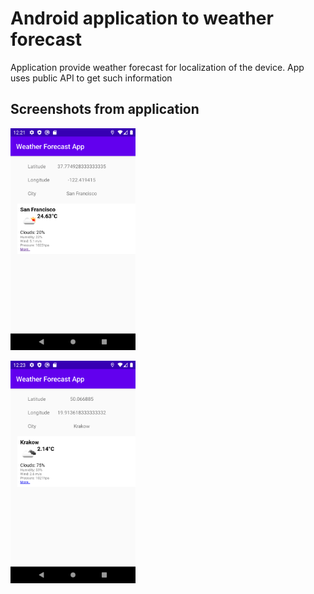 # Android application to weather forecast
Application provide weather forecast for localization of the device. App uses public API to get such information

## Screenshots from application

<img src="results/screenshot1.png" width="200"/><br>

<img src="results/screenshot2.png" width="200"/>
